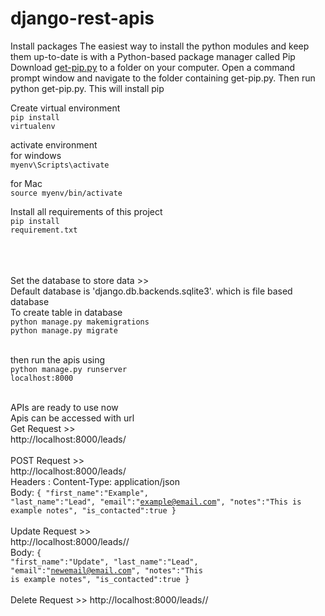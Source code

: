 # django-rest-apis

Install packages
The easiest way to install the python modules and keep them up-to-date is with a Python-based package manager called Pip
Download <a href="https://bootstrap.pypa.io/get-pip.py">get-pip.py</a> to a folder on your computer. Open a command prompt window and navigate to the folder containing get-pip.py. Then run python get-pip.py. This will install pip

Create virtual environment<br>
<code>pip install virtualenv</code>

activate environment<br>
for windows<br>
<code>myenv\Scripts\activate</code>

for Mac<br>
<code>source myenv/bin/activate</code>

Install all requirements of this project<br>
<code>pip install requirement.txt</code>
<br><br>
<br><br>

Set the database to store data >> <br>
Default database is 'django.db.backends.sqlite3'. which is file based database<br>
To create table in database<br>
<code>python manage.py makemigrations</code><br>
<code>python manage.py migrate</code>
<br><br>

then run the apis using<br>
<code>python manage.py runserver localhost:8000</code>
<br><br>

APIs are ready to use now<br>
Apis can be accessed with url<br>
Get Request >><br>
http://localhost:8000/leads/
<br><br>
POST Request >><br>
http://localhost:8000/leads/
<br>
Headers : Content-Type: application/json
<br>
Body: <code>{
"first_name":"Example",
"last_name":"Lead",
"email":"example@email.com",
"notes":"This is example notes",
"is_contacted":true
}
</code>
<br><br>
Update Request >><br>
http://localhost:8000/leads/<lead-id>/
 <br>
 Body: <code>{
"first_name":"Update",
"last_name":"Lead",
"email":"newemail@email.com",
"notes":"This is example notes",
"is_contacted":true
}
</code>
  <br><br>
Delete Request >>
http://localhost:8000/leads/<lead-id>/
